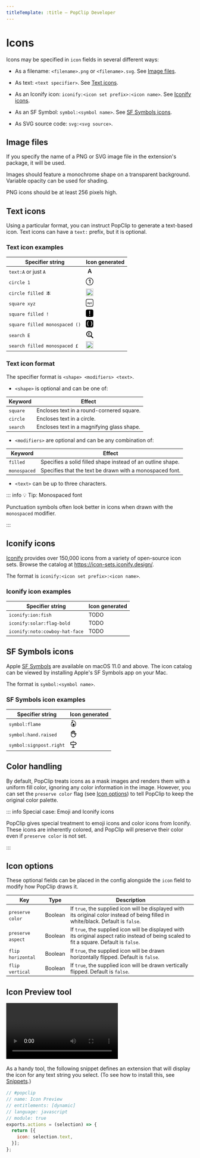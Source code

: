 ```yaml
---
titleTemplate: :title — PopClip Developer
---
```


<script setup>
import IconExplorer from '/src/IconExplorer.vue';
</script>

# Icons

Icons may be specified in `icon` fields in several different ways:

- As a filename: `<filename>.png` or `<filename>.svg`. See
  [Image files](#image-files).

- As text: `<text specifier>`. See [Text icons](#text-icons).

- As an Iconify icon: `iconify:<icon set prefix>:<icon name>`. See
  [Iconify icons](#iconify-icons).

- As an SF Symbol: `symbol:<symbol name>`. See
  [SF Symbols icons](#sf-symbols-icons).

- As SVG source code: `svg:<svg source>`.

## Image files

If you specify the name of a PNG or SVG image file in the extension's package,
it will be used.

Images should feature a monochrome shape on a transparent background. Variable
opacity can be used for shading.

PNG icons should be at least 256 pixels high.

## Text icons

Using a particular format, you can instruct PopClip to generate a text-based
icon. Text icons can have a `text:` prefix, but it is optional.

### Text icon examples

| Specifier string              | Icon generated                                                                                                                                                 |
| ----------------------------- | -------------------------------------------------------------------------------------------------------------------------------------------------------------- |
| `text:A` or just `A`          | <img src="https://raw.githubusercontent.com/pilotmoon/PopClip-Extensions/master/docs-assets/texticons/A.png" width="20" height="20">                           |
| `circle 1`                    | <img src="https://raw.githubusercontent.com/pilotmoon/PopClip-Extensions/master/docs-assets/texticons/circle_1.png" width="20" height="20">                    |
| `circle filled 本`            | <img src="https://raw.githubusercontent.com/pilotmoon/PopClip-Extensions/master/docs-assets/texticons/circle_filled_本.png" width="20" height="20">            |
| `square xyz`                  | <img src="https://raw.githubusercontent.com/pilotmoon/PopClip-Extensions/master/docs-assets/texticons/square_xyz.png" width="20" height="20">                  |
| `square filled !`             | <img src="https://raw.githubusercontent.com/pilotmoon/PopClip-Extensions/master/docs-assets/texticons/square_filled_!.png" width="20" height="20">             |
| `square filled monospaced ()` | <img src="https://raw.githubusercontent.com/pilotmoon/PopClip-Extensions/master/docs-assets/texticons/square_filled_monospaced_().png" width="20" height="20"> |
| `search E`                    | <img src="https://raw.githubusercontent.com/pilotmoon/PopClip-Extensions/master/docs-assets/texticons/search_E.png" width="20" height="20">                    |
| `search filled monospaced £`  | <img src="https://raw.githubusercontent.com/pilotmoon/PopClip-Extensions/master/docs-assets/texticons/search_filled_monospaced_£.png" width="20" height="20">  |

### Text icon format

The specifier format is `<shape> <modifiers> <text>`.

- `<shape>` is optional and can be one of:

| Keyword  | Effect                                     |
| -------- | ------------------------------------------ |
| `square` | Encloses text in a round-cornered square.  |
| `circle` | Encloses text in a circle.                 |
| `search` | Encloses text in a magnifying glass shape. |

- `<modifiers>` are optional and can be any combination of:

| Keyword      | Effect                                                      |
| ------------ | ----------------------------------------------------------- |
| `filled`     | Specifies a solid filled shape instead of an outline shape. |
| `monospaced` | Specifies that the text be drawn with a monospaced font.    |

- `<text>` can be up to three characters.

::: info :bulb: Tip: Monospaced font

Punctuation symbols often look better in icons when drawn with the `monospaced`
modifier.

:::

## Iconify icons

[Iconify](https://iconify.design/) provides over 150,000 icons from a variety of
open-source icon sets. Browse the catalog at
<https://icon-sets.iconify.design/>.

The format is `iconify:<icon set prefix>:<icon name>`.

### Iconify icon examples

| Specifier string               | Icon generated |
| ------------------------------ | -------------- |
| `iconify:ion:fish`             | TODO           |
| `iconify:solar:flag-bold`      | TODO           |
| `iconify:noto:cowboy-hat-face` | TODO           |

## SF Symbols icons

Apple [SF Symbols](https://developer.apple.com/sf-symbols/) are available on
macOS 11.0 and above. The icon catalog can be viewed by installing Apple's SF
Symbols app on your Mac.

The format is `symbol:<symbol name>`.

### SF Symbols icon examples

| Specifier string        | Icon generated                                                                                                                                           |
| ----------------------- | -------------------------------------------------------------------------------------------------------------------------------------------------------- |
| `symbol:flame`          | <img src="https://raw.githubusercontent.com/pilotmoon/PopClip-Extensions/master/docs-assets/texticons/symbol-flame.png" width="20" height="20">          |
| `symbol:hand.raised`    | <img src="https://raw.githubusercontent.com/pilotmoon/PopClip-Extensions/master/docs-assets/texticons/symbol-hand.raised.png" width="20" height="20">    |
| `symbol:signpost.right` | <img src="https://raw.githubusercontent.com/pilotmoon/PopClip-Extensions/master/docs-assets/texticons/symbol-signpost.right.png" width="20" height="20"> |

## Color handling

By default, PopClip treats icons as a mask images and renders them with a
uniform fill color, ignoring any color information in the image. However, you
can set the `preserve color` flag (see [Icon options](#icon-options)) to tell
PopClip to keep the original color palette.

::: info Special case: Emoji and Iconify icons

PopClip gives special treatment to emoji icons and color icons from Iconify.
These icons are inherently colored, and PopClip will preserve their color even
if `preserve color` is not set.

:::

## Icon options

These optional fields can be placed in the config alongside the `icon` field to
modify how PopClip draws it.

| Key               | Type    | Description                                                                                                                                |
| ----------------- | ------- | ------------------------------------------------------------------------------------------------------------------------------------------ |
| `preserve color`  | Boolean | If `true`, the supplied icon will be displayed with its original color instead of being filled in white/black. Default is `false`.         |
| `preserve aspect` | Boolean | If `true`, the supplied icon will be displayed with its original aspect ratio instead of being scaled to fit a square. Default is `false`. |
| `flip horizontal` | Boolean | If `true`, the supplied icon will be drawn horizontally flipped. Default is `false`.                                                       |
| `flip vertical`   | Boolean | If `true`, the supplied icon will be drawn vertically flipped. Default is `false`.                                                         |

## Icon Preview tool

![](./media/anim-icon-preview-2.mp4 "The Icon Preview extension.")

As a handy tool, the following snippet defines an extension that will display
the icon for any text string you select. (To see how to install this, see
[Snippets](./snippets).)

```javascript
// #popclip
// name: Icon Preview
// entitlements: [dynamic]
// language: javascript
// module: true
exports.actions = (selection) => {
  return [{
    icon: selection.text,
  }];
};
```
